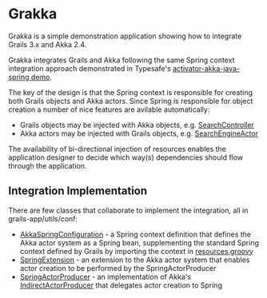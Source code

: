 # Grakka #

Grakka is a simple demonstration application showing how to integrate Grails 3.x and Akka 2.4.

Grakka integrates Grails and Akka following the same Spring context integration approach demonstrated 
in Typesafe's [activator-akka-java-spring demo](https://github.com/typesafehub/activator-akka-java-spring).

The key of the design is that the Spring context is responsible for creating both Grails objects and Akka actors.  Since Spring is responsible for object creation a number of nice features are avilable automatically:

* Grails objects may be injected with Akka objects, e.g. [SearchController](grails-app/controllers/grakka/SearchController.groovy)
* Akka actors may be injected with Grails objects, e.g. [SearchEngineActor](src/main/groovy/grakka/search/SearchEngineActor.groovy) 

The availability of bi-directional injection of resources enables the application designer to decide which way(s) dependencies should flow through the application.

## Integration Implementation ##

There are few classes that collaborate to implement the integration, all in grails-app/utils/conf:
  
* [AkkaSpringConfiguration](grails-app/utils/conf/AkkaSpringConfiguration.groovy) - a Spring context definition that defines the Akka actor system as a Spring bean, supplementing the standard Spring context defined by Grails by importing the context in [resources.groovy](grakka/grails-app/conf/spring/resources.groovy)
* [SpringExtension](grails-app/utils/conf/SpringExtension.groovy) - an extension to the Akka actor system that enables actor creation to be performed by the SpringActorProducer 
* [SpringActorProducer](grails-app/utils/conf/SpringActorProducer.groovy) - an implementation of Akka's [IndirectActorProducer](http://doc.akka.io/api/akka/2.4.0/index.html#akka.actor.IndirectActorProducer) that delegates actor creation to Spring 
